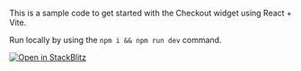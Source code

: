This is a sample code to get started with the Checkout widget using React + Vite.

Run locally by using the `npm i && npm run dev` command.

[![Open in StackBlitz](https://developer.stackblitz.com/img/open_in_stackblitz.svg)](https://stackblitz.com/github/immutable/ts-immutable-sdk/tree/main/examples/checkout-widget/basic-react)

